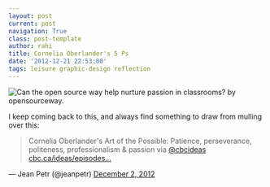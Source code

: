 ```yaml
---
layout: post
current: post
navigation: True
class: post-template
author: rahi
title: Cornelia Oberlander's 5 Ps
date: '2012-12-21 22:53:00'
tags: leisure graphic-design reflection
---
```


![Can the open source way help nurture passion in classrooms? by opensourceway.][1]

I keep coming back to this, and always find something to draw from mulling over this:

> Cornelia Oberlander's Art of the Possible: Patience, perseverance, politeness, professionalism &amp; passion via [@cbcideas](https://twitter.com/cbcideas) [cbc.ca/ideas/episodes…](http://t.co/Vd02HU4L "http://www.cbc.ca/ideas/episodes/2012/11/08/the-grand-dame-of-green-design/")

— Jean Petr (@jeanpetr) [December 2, 2012](https://twitter.com/jeanpetr/status/275057197245952000)

[1]: https://lh3.googleusercontent.com/wMX_UXPOn44Xbgc4cZiHa9P4clOhRQYFsenSXTlBIEKOY66fRjznYcS4NsKw8fnHJZ9nbyqjN6JovFQwe6wfO1dpA42yfcNaDxH3QBcXu7lgC4UKUD6obXHW3tAShNTjoJA3U9YFgqV4r_dxlo-qpdRuYBSga_UIDPTorfVwe2Dq1Xre6Je0BkijZFeTEd8n2-82FqkEfKSyXSD6sFlV0koGUhrcC9CaXhDy2_a0tzUwXJWw1XW8WtJ7-rckq4u1XzZhf5Wz-CtgqrRpPJP8GU6Jto3fYoU4wNFcsrfnSC28q47ZljtUotc7Mpf_8ZkIJ9vfOVK5h0gpMAJ4XR0QSvvOdkG9buyi_iJGdVugnToauOhT_nn46c7jfnaQlLImjYWfullK43ySGQlP9X8mopw1fO2QI-41YUJk1O3gclhp4um3llubKgz5sgGAXZ5PQwy1qpjHRz7TF6Ea2DSpSNciDHzd5zhUtE3ypPyMrBdqym_CmneyWRhY4AEIx0VtMsLxi042N7VKwEyGsEBSqBTtp_n_gVOIIpqCYidTbZSROibUh2yVEI1umdt82wi_NmlljuWiX9irYxljLWZ_6Q2mBDRgQ53jQ3_TeEfEBbd6ZO0sk4czYw=w500-h281-no
